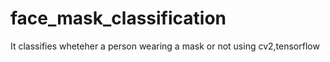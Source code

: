 # face_mask_classification
It classifies wheteher a person wearing a mask or not using cv2,tensorflow
